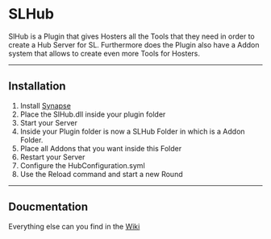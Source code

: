 # SLHub
SlHub is a Plugin that gives Hosters all the Tools that they need in order to create a Hub Server for SL. Furthermore does the Plugin also have a Addon system that allows to create even more Tools for Hosters.

***

## Installation
1. Install [Synapse](https://github.com/SynapseSL/Synapse)
2. Place the SlHub.dll inside your plugin folder
3. Start your Server
4. Inside your Plugin folder is now a SLHub Folder in which is a Addon Folder.
5. Place all Addons that you want inside this Folder
6. Restart your Server
6. Configure the HubConfiguration.syml
7. Use the Reload command and start a new Round

***

## Doucmentation
Everything else can you find in the [Wiki](https://github.com/SynapseSL/SLHub/wiki)

